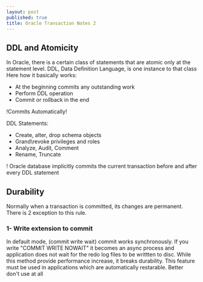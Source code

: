 ```yaml
---
layout: post
published: true
title: Oracle Transaction Notes 2
---
```


## DDL and Atomicity

In Oracle, there is a certain class of statements that are atomic only at the statement level. DDL, Data Definition Language,  is one instance to that class
    Here how it basically works:
    
   - At the beginning commits any outstanding work
   - Perform DDL operation
   - Commit or rollback in the end
    
 !Commits Automatically!
 
 DDL Statements:
    
   - Create, alter, drop schema objects
   - Grand\revoke privileges and roles
   - Analyze, Audit, Comment 
   - Rename, Truncate
  
  
! Oracle database implicitly commits the current transaction before and after every DDL statement

## Durability

Normally when a transaction is committed, its changes are permanent. There is 2 exception to this rule.

### 1- Write extension to commit

In default mode, (commit write wait) commit works synchronously. If you write "COMMIT WRITE NOWAIT" it becomes an async process and application does not wait for the redo log files to be writtten to disc. While this method provide performance increase, it breaks durability.
This feature must be used in applications which are automatically restarable. 
Better don't use at all
